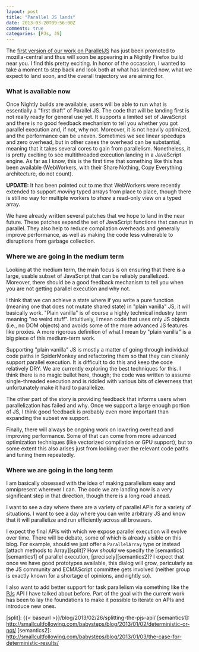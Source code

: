 ```yaml
---
layout: post
title: "Parallel JS lands"
date: 2013-03-20T09:56:00Z
comments: true
categories: [PJs, JS]
---
```


The [first version of our work on ParallelJS][bug829602] has just been
promoted to mozilla-central and thus will soon be appearing in a
Nightly Firefox build near you.  I find this pretty exciting.  In
honor of the occassion, I wanted to take a moment to step back and
look both at what has landed now, what we expect to land soon, and the
overall trajectory we are aiming for.

[bug829602]: https://bugzilla.mozilla.org/show_bug.cgi?id=829602

<!-- more -->

### What is available now

Once Nightly builds are available, users will be able to run what is
essentially a "first draft" of Parallel JS.  The code that will be
landing first is not really ready for general use yet.  It supports a
limited set of JavaScript and there is no good feedback mechanism to
tell you whether you got parallel execution and, if not, why not.
Moreover, it is not heavily optimized, and the performance can be
uneven.  Sometimes we see linear speedups and zero overhead, but in
other cases the overhead can be substantial, meaning that it takes
several cores to gain from parallelism.  Nonetheless, it is pretty
exciting to see multithreaded execution landing in a JavaScript
engine.  As far as I know, this is the first time that something like
this has been available (WebWorkers, with their Share Nothing, Copy
Everything architecture, do not count).

**UPDATE:** It has been pointed out to me that WebWorkers were
recently extended to support *moving* typed arrays from place to
place, though there is still no way for multiple workers to *share* a
read-only view on a typed array.

We have already written several patches that we hope to land in the
near future.  These patches expand the set of JavaScript functions
that can run in parallel.  They also help to reduce compilation
overheads and generally improve performance, as well as making the
code less vulnerable to disruptions from garbage collection.

### Where we are going in the medium term

Looking at the medium term, the main focus is on ensuring that there
is a large, usable subset of JavaScript that can be reliably
parallelized.  Moreover, there should be a good feedback mechanism to
tell you when you are not getting parallel execution and why not.

I think that we can achieve a state where if you write a pure function
(meaning one that does not mutate shared state) in "plain vanilla" JS,
it will basically work.  "Plain vanilla" is of course a highly
technical industry term meaning "no weird stuff".  Intuitively, I mean
code that uses only JS objects (i.e., no DOM objects) and avoids some
of the more advanced JS features like proxies. A more rigorous
definition of what I mean by "plain vanilla" is a big piece of this
medium-term work.

Supporting "plain vanilla" JS is mostly a matter of going through
individual code paths in SpiderMonkey and refactoring them so that
they can cleanly support parallel execution.  It is difficult to do
this and keep the code relatively DRY.  We are currently exploring the
best techniques for this.  I think there is no magic bullet here,
though; the code was written to assume single-threaded execution and
is riddled with various bits of cleverness that unfortunately make it
hard to parallelize.

The other part of the story is providing feedback that informs users
when parallelization has failed and why.  Once we support a large
enough portion of JS, I think good feedback is probably even more
important than expanding the subset we support.

Finally, there will always be ongoing work on lowering overhead and
improving performance.  Some of that can come from more advanced
optimization techniques (like vectorized compilation or GPU support),
but to some extent this also arises just from looking over the
relevant code paths and tuning them repeatedly.

### Where we are going in the long term

I am basically obsessed with the idea of making parallelism easy and
omnipresent wherever I can.  The code we are landing now is a very
significant step in that direction, though there is a long road ahead.

I want to see a day where there are a variety of parallel APIs for a
variety of situations.  I want to see a day where you can write
arbitrary JS and know that it will parallelize and run efficiently
across all browsers.

I expect the final APIs with which we expose parallel execution will
evolve over time.  There will be debate, some of which is already
visible on this blog.  For example, should we just offer a
`ParallelArray` type or instead [attach methods to Array][split]?  How
*should* we specify the [semantics][semantics1] of parallel execution,
[precisely][semantics2]?  I expect that once we have good prototypes
available, this dialog will grow, paricularly as the JS community and
ECMAScript committee gets involved (neither group is exactly known for
a shortage of opinions, and rightly so).

I also want to add better support for task parallelism via something
like the [PJs][pjs] API I have talked about before.  Part of the goal
with the current work has been to lay the foundations to make it
possible to iterate on APIs and introduce new ones.

[pjs]: http://smallcultfollowing.com/babysteps/blog/2012/01/09/parallel-javascript/
[split]: {{< baseurl >}}/blog/2013/02/26/splitting-the-pjs-api/
[semantics1]: http://smallcultfollowing.com/babysteps/blog/2013/01/02/deterministic-or-not/ 
[semantics2]: http://smallcultfollowing.com/babysteps/blog/2013/01/03/the-case-for-deterministic-results/
